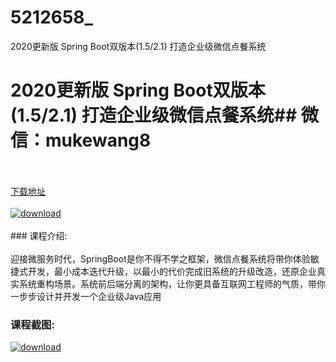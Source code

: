 # 5212658_
2020更新版 Spring Boot双版本(1.5/2.1) 打造企业级微信点餐系统
# 2020更新版 Spring Boot双版本(1.5/2.1) 打造企业级微信点餐系统## 微信：mukewang8
<br/></br>[下载地址](http://www.36tz.cn/article/5212658 "下载地址")
<br/></br>[![download](http://36tz.cn/muke_img/2020_04_2-130-300x182.png "下载地址")](http://www.36tz.cn/article/5212658 "下载地址")
<br/></br>### 课程介绍:<br/></br>迎接微服务时代，SpringBoot是你不得不学之框架，微信点餐系统将带你体验敏捷式开发，最小成本迭代升级，以最小的代价完成旧系统的升级改造，还原企业真实系统重构场景。系统前后端分离的架构，让你更具备互联网工程师的气质，带你一步步设计并开发一个企业级Java应用

### 课程截图:
[![download](http://36tz.cn/muke_img/2020_04_1-194.png "下载地址")](http://www.36tz.cn/article/5212658 "下载地址")
